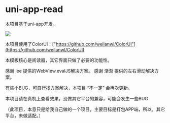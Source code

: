 # uni-app-read

本项目基于uni-app开发。

![](https://github.com/itianc/uni-app-read/blob/master/doc/index.png)


本项目使用了ColorUI：["https://github.com/weilanwl/ColorUI"](https://github.com/weilanwl/ColorUI)


本模板核心是阅读器，其它界面只做了必要的功能性。


感谢 lee 提供的WebView.evalJS解决方案。 感谢 渐渐 提供的左右滑动解决方案。


有些小BUG，可自行找方案解决，本项目 “不一定” 会再次更新。


本项目请在真机上查看效果，没做其它平台的兼容，可能会发生一些BUG 


（此项目，本意只是给我自己做的一个项目，主要目标是打包APP端，所以，其它平台，未做适配。）
